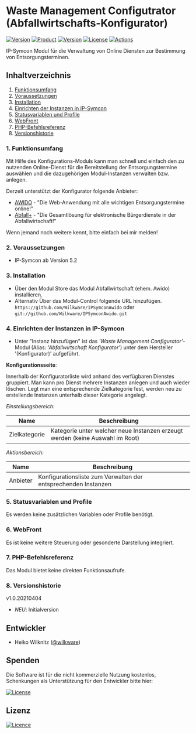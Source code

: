 # Waste Management Configutrator (Abfallwirtschafts-Konfigurator)

[![Version](https://img.shields.io/badge/Symcon-PHP--Modul-red.svg)](https://www.symcon.de/service/dokumentation/entwicklerbereich/sdk-tools/sdk-php/)
[![Product](https://img.shields.io/badge/Symcon%20Version-5.2-blue.svg)](https://www.symcon.de/produkt/)
[![Version](https://img.shields.io/badge/Modul%20Version-1.0.20210404-orange.svg)](https://github.com/Wilkware/IPSymconAwido)
[![License](https://img.shields.io/badge/License-CC%20BY--NC--SA%204.0-green.svg)](https://creativecommons.org/licenses/by-nc-sa/4.0/)
[![Actions](https://github.com/Wilkware/IPSymconAwido/workflows/Check%20Style/badge.svg)](https://github.com/Wilkware/IPSymconAwido/actions)

IP-Symcon Modul für die Verwaltung von Online Diensten zur Bestimmung von Entsorgungsterminen.

## Inhaltverzeichnis

1. [Funktionsumfang](#1-funktionsumfang)
2. [Voraussetzungen](#2-voraussetzungen)
3. [Installation](#3-installation)
4. [Einrichten der Instanzen in IP-Symcon](#4-einrichten-der-instanzen-in-ip-symcon)
5. [Statusvariablen und Profile](#5-statusvariablen-und-profile)
6. [WebFront](#6-webfront)
7. [PHP-Befehlsreferenz](#7-php-befehlsreferenz)
8. [Versionshistorie](#8-versionshistorie)

### 1. Funktionsumfang

Mit Hilfe des Konfigurations-Moduls kann man schnell und einfach den zu nutzenden Online-Dienst für die Bereitstellung der Entsorgungstermine auswählen und die dazugehörigen Modul-Instanzen verwalten bzw. anlegen.

Derzeit unterstützt der Konfigurator folgende Anbieter:

* [AWIDO](https://awido-online.de) - "Die Web-Anwendung mit alle wichtigen Entsorgungstermine online!"
* [Abfall+](https://abfallplus.de) - "Die Gesamtlösung für elektronische Bürgerdienste in der Abfallwirtschaft!"

Wenn jemand noch weitere kennt, bitte einfach bei mir melden!

### 2. Voraussetzungen

* IP-Symcon ab Version 5.2

### 3. Installation

* Über den Modul Store das Modul Abfallwirtschaft (ehem. Awido) installieren.
* Alternativ Über das Modul-Control folgende URL hinzufügen.  
`https://github.com/Wilkware/IPSymconAwido` oder `git://github.com/Wilkware/IPSymconAwido.git`

### 4. Einrichten der Instanzen in IP-Symcon

* Unter "Instanz hinzufügen" ist das _'Waste Management Configurator'_-Modul (Alias: _'Abfallwirtschaft Konfigurator'_) unter dem Hersteller '(Konfigurator)' aufgeführt.

__Konfigurationsseite__:

Innerhalb der Konfiguratorliste wird anhand des verfügbaren Dienstes gruppiert.
Man kann pro Dienst mehrere Instanzen anlegen und auch wieder löschen.
Legt man eine entsprechende Zielkategorie fest, werden neu zu erstellende Instanzen unterhalb dieser Kategorie angelegt.

_Einstellungsbereich:_

Name                    | Beschreibung
----------------------- | ---------------------------------
Zielkategorie           | Kategorie unter welcher neue Instanzen erzeugt werden (keine Auswahl im Root)

_Aktionsbereich:_

Name                    | Beschreibung
----------------------- | ---------------------------------
Anbieter                | Konfigurationsliste zum Verwalten der entsprechenden Instanzen

### 5. Statusvariablen und Profile

Es werden keine zusätzlichen Variablen oder Profile benötigt.

### 6. WebFront

Es ist keine weitere Steuerung oder gesonderte Darstellung integriert.

### 7. PHP-Befehlsreferenz

Das Modul bietet keine direkten Funktionsaufrufe.

### 8. Versionshistorie

v1.0.20210404

* _NEU_: Initialversion

## Entwickler

* Heiko Wilknitz ([@wilkware](https://github.com/wilkware))

## Spenden

Die Software ist für die nicht kommerzielle Nutzung kostenlos, Schenkungen als Unterstützung für den Entwickler bitte hier:

[![License](https://img.shields.io/badge/Einfach%20spenden%20mit-PayPal-blue.svg)](https://www.paypal.com/cgi-bin/webscr?cmd=_s-xclick&hosted_button_id=8816166)

## Lizenz

[![Licence](https://licensebuttons.net/i/l/by-nc-sa/transparent/00/00/00/88x31-e.png)](https://creativecommons.org/licenses/by-nc-sa/4.0/)
